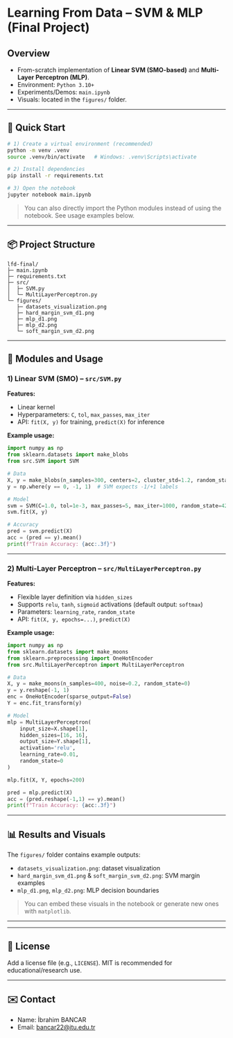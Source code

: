 # Learning From Data – SVM & MLP (Final Project)

## Overview
- From-scratch implementation of **Linear SVM (SMO-based)** and **Multi-Layer Perceptron (MLP)**.  
- Environment: `Python 3.10+`  
- Experiments/Demos: `main.ipynb`  
- Visuals: located in the `figures/` folder.  


---

## 🚀 Quick Start

```bash
# 1) Create a virtual environment (recommended)
python -m venv .venv
source .venv/bin/activate   # Windows: .venv\Scripts\activate

# 2) Install dependencies
pip install -r requirements.txt

# 3) Open the notebook
jupyter notebook main.ipynb
```

> You can also directly import the Python modules instead of using the notebook. See usage examples below.

---

## 📦 Project Structure

```
lfd-final/
├─ main.ipynb
├─ requirements.txt
├─ src/
│  ├─ SVM.py
│  └─ MultiLayerPerceptron.py
└─ figures/
   ├─ datasets_visualization.png
   ├─ hard_margin_svm_d1.png
   ├─ mlp_d1.png
   ├─ mlp_d2.png
   └─ soft_margin_svm_d2.png
```

---

## 🧠 Modules and Usage

### 1) Linear SVM (SMO) – `src/SVM.py`

**Features:**
- Linear kernel  
- Hyperparameters: `C`, `tol`, `max_passes`, `max_iter`  
- API: `fit(X, y)` for training, `predict(X)` for inference  

**Example usage:**
```python
import numpy as np
from sklearn.datasets import make_blobs
from src.SVM import SVM

# Data
X, y = make_blobs(n_samples=300, centers=2, cluster_std=1.2, random_state=42)
y = np.where(y == 0, -1, 1)  # SVM expects -1/+1 labels

# Model
svm = SVM(C=1.0, tol=1e-3, max_passes=5, max_iter=1000, random_state=42)
svm.fit(X, y)

# Accuracy
pred = svm.predict(X)
acc = (pred == y).mean()
print(f"Train Accuracy: {acc:.3f}")
```

---

### 2) Multi-Layer Perceptron – `src/MultiLayerPerceptron.py`

**Features:**
- Flexible layer definition via `hidden_sizes`  
- Supports `relu`, `tanh`, `sigmoid` activations (default output: `softmax`)  
- Parameters: `learning_rate`, `random_state`  
- API: `fit(X, y, epochs=...)`, `predict(X)`  

**Example usage:**
```python
import numpy as np
from sklearn.datasets import make_moons
from sklearn.preprocessing import OneHotEncoder
from src.MultiLayerPerceptron import MultiLayerPerceptron

# Data
X, y = make_moons(n_samples=400, noise=0.2, random_state=0)
y = y.reshape(-1, 1)
enc = OneHotEncoder(sparse_output=False)
Y = enc.fit_transform(y)

# Model
mlp = MultiLayerPerceptron(
    input_size=X.shape[1],
    hidden_sizes=[16, 16],
    output_size=Y.shape[1],
    activation='relu',
    learning_rate=0.01,
    random_state=0
)

mlp.fit(X, Y, epochs=200)

pred = mlp.predict(X)
acc = (pred.reshape(-1,1) == y).mean()
print(f"Train Accuracy: {acc:.3f}")
```

---

## 📊 Results and Visuals

The `figures/` folder contains example outputs:
- `datasets_visualization.png`: dataset visualization  
- `hard_margin_svm_d1.png` & `soft_margin_svm_d2.png`: SVM margin examples  
- `mlp_d1.png`, `mlp_d2.png`: MLP decision boundaries  

> You can embed these visuals in the notebook or generate new ones with `matplotlib`.

---
 


---

## 📄 License

Add a license file (e.g., `LICENSE`). MIT is recommended for educational/research use.

---

## ✉️ Contact

- Name: İbrahim BANCAR
- Email: bancar22@itu.edu.tr
